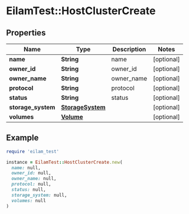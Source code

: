 # EilamTest::HostClusterCreate

## Properties

| Name | Type | Description | Notes |
| ---- | ---- | ----------- | ----- |
| **name** | **String** | name | [optional] |
| **owner_id** | **String** | owner_id | [optional] |
| **owner_name** | **String** | owner_name | [optional] |
| **protocol** | **String** | protocol | [optional] |
| **status** | **String** | status | [optional] |
| **storage_system** | [**StorageSystem**](StorageSystem.md) |  | [optional] |
| **volumes** | [**Volume**](Volume.md) |  | [optional] |

## Example

```ruby
require 'eilam_test'

instance = EilamTest::HostClusterCreate.new(
  name: null,
  owner_id: null,
  owner_name: null,
  protocol: null,
  status: null,
  storage_system: null,
  volumes: null
)
```

